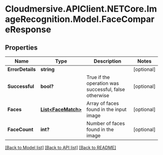 # Cloudmersive.APIClient.NETCore.ImageRecognition.Model.FaceCompareResponse
## Properties

Name | Type | Description | Notes
------------ | ------------- | ------------- | -------------
**ErrorDetails** | **string** |  | [optional] 
**Successful** | **bool?** | True if the operation was successful, false otherwise | [optional] 
**Faces** | [**List&lt;FaceMatch&gt;**](FaceMatch.md) | Array of faces found in the input image | [optional] 
**FaceCount** | **int?** | Number of faces found in the image | [optional] 

[[Back to Model list]](../README.md#documentation-for-models) [[Back to API list]](../README.md#documentation-for-api-endpoints) [[Back to README]](../README.md)

